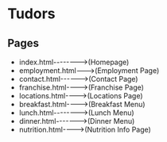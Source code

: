 # Tudors

## Pages

- index.html-------->(Homepage)
- employment.html--->(Employment Page)
- contact.html------>(Contact Page)
- franchise.html---->(Franchise Page)
- locations.html---->(Locations Page)
- breakfast.html---->(Breakfast Menu)
- lunch.html-------->(Lunch Menu)
- dinner.html------->(Dinner Menu)
- nutrition.html---->(Nutrition Info Page)